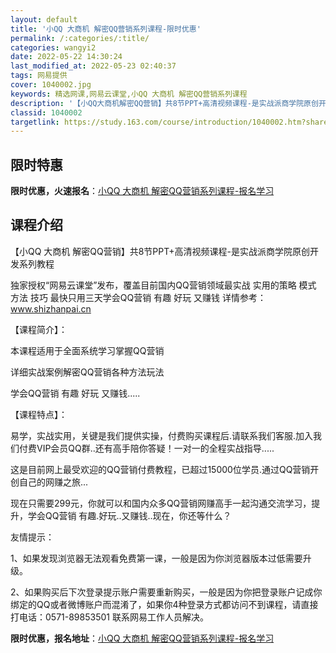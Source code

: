 ```yaml
---
layout: default
title: '小QQ 大商机 解密QQ营销系列课程-限时优惠'
permalink: /:categories/:title/
categories: wangyi2
date: 2022-05-22 14:30:24
last_modified_at: 2022-05-23 02:40:37
tags: 网易提供
cover: 1040002.jpg
keywords: 精选网课,网易云课堂,小QQ 大商机 解密QQ营销系列课程
description: '【小QQ大商机解密QQ营销】共8节PPT+高清视频课程-是实战派商学院原创开发系列教程独家授权“网易云课堂”发布，覆盖目'
classid: 1040002
targetlink: https://study.163.com/course/introduction/1040002.htm?share=1&shareId=1025206652&utm_campaign=share&utm_medium=iphoneShare&utm_source=&utm_u=1025206652
---
```


## 限时特惠

**限时优惠，火速报名**：[小QQ 大商机 解密QQ营销系列课程-报名学习](https://study.163.com/course/introduction/1040002.htm?share=1&shareId=1025206652&utm_campaign=share&utm_medium=iphoneShare&utm_source=&utm_u=1025206652)

## 课程介绍

【小QQ 大商机 解密QQ营销】共8节PPT+高清视频课程-是实战派商学院原创开发系列教程

独家授权“网易云课堂”发布，覆盖目前国内QQ营销领域最实战 实用的策略 模式 方法 技巧 最快只用三天学会QQ营销    有趣  好玩  又赚钱   详情参考：www.shizhanpai.cn

【课程简介】：

本课程适用于全面系统学习掌握QQ营销

详细实战案例解密QQ营销各种方法玩法

学会QQ营销 有趣  好玩  又赚钱.....



【课程特点】：

易学，实战实用，关键是我们提供实操，付费购买课程后.请联系我们客服.加入我们付费VIP会员QQ群..还有高手陪你答疑！一对一的全程实战指导.....

这是目前网上最受欢迎的QQ营销付费教程，已超过15000位学员.通过QQ营销开创自己的网赚之旅...





现在只需要299元，你就可以和国内众多QQ营销网赚高手一起沟通交流学习，提升，学会QQ营销 有趣.好玩..又赚钱..现在，你还等什么？



友情提示：

1、如果发现浏览器无法观看免费第一课，一般是因为你浏览器版本过低需要升级。 

2、如果购买后下次登录提示账户需要重新购买，一般是因为你把登录账户记成你绑定的QQ或者微博账户而混淆了，如果你4种登录方式都访问不到课程，请直接打电话：0571-89853501 联系网易工作人员解决。‍

**限时优惠，报名地址**：[小QQ 大商机 解密QQ营销系列课程-报名学习](https://study.163.com/course/introduction/1040002.htm?share=1&shareId=1025206652&utm_campaign=share&utm_medium=iphoneShare&utm_source=&utm_u=1025206652)

